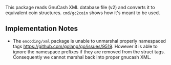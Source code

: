 This package reads GnuCash XML database file (v2) and converts it to equivalent coin structures.
`cmd/gc2coin` shows how it's meant to be used.

## Implementation Notes

* The `encoding/xml` package is unable to unmarshal properly namespaced tags https://github.com/golang/go/issues/9519. However it is able to ignore the namespace prefixes if they are removed from the struct tags. Consequently we cannot marshal back into proper gnucash XML.